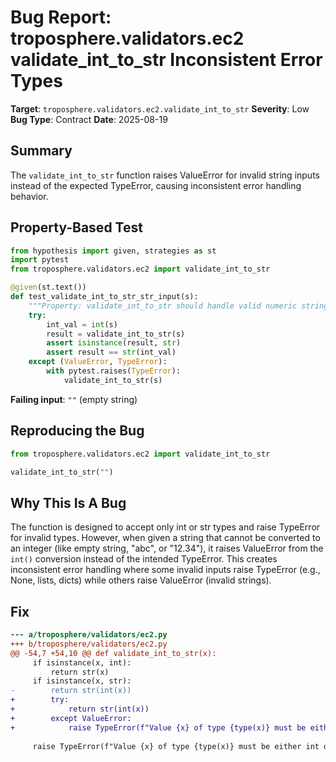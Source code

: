 # Bug Report: troposphere.validators.ec2 validate_int_to_str Inconsistent Error Types

**Target**: `troposphere.validators.ec2.validate_int_to_str`
**Severity**: Low  
**Bug Type**: Contract
**Date**: 2025-08-19

## Summary

The `validate_int_to_str` function raises ValueError for invalid string inputs instead of the expected TypeError, causing inconsistent error handling behavior.

## Property-Based Test

```python
from hypothesis import given, strategies as st
import pytest
from troposphere.validators.ec2 import validate_int_to_str

@given(st.text())
def test_validate_int_to_str_str_input(s):
    """Property: validate_int_to_str should handle valid numeric strings"""
    try:
        int_val = int(s)
        result = validate_int_to_str(s)
        assert isinstance(result, str)
        assert result == str(int_val)
    except (ValueError, TypeError):
        with pytest.raises(TypeError):
            validate_int_to_str(s)
```

**Failing input**: `""` (empty string)

## Reproducing the Bug

```python
from troposphere.validators.ec2 import validate_int_to_str

validate_int_to_str("")
```

## Why This Is A Bug

The function is designed to accept only int or str types and raise TypeError for invalid types. However, when given a string that cannot be converted to an integer (like empty string, "abc", or "12.34"), it raises ValueError from the `int()` conversion instead of the intended TypeError. This creates inconsistent error handling where some invalid inputs raise TypeError (e.g., None, lists, dicts) while others raise ValueError (invalid strings).

## Fix

```diff
--- a/troposphere/validators/ec2.py
+++ b/troposphere/validators/ec2.py
@@ -54,7 +54,10 @@ def validate_int_to_str(x):
     if isinstance(x, int):
         return str(x)
     if isinstance(x, str):
-        return str(int(x))
+        try:
+            return str(int(x))
+        except ValueError:
+            raise TypeError(f"Value {x} of type {type(x)} must be either int or str")
 
     raise TypeError(f"Value {x} of type {type(x)} must be either int or str")
```